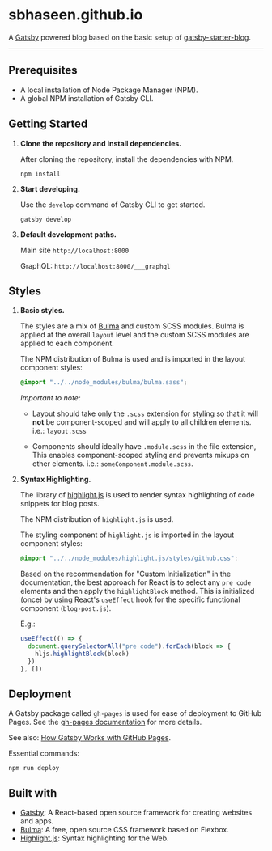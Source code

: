 # sbhaseen.github.io

A [Gatsby](https://www.gatsbyjs.com/) powered blog based on the basic setup of [gatsby-starter-blog](https://github.com/gatsbyjs/gatsby-starter-blog).

---

## Prerequisites

- A local installation of Node Package Manager (NPM).
- A global NPM installation of Gatsby CLI.

## Getting Started

1.  **Clone the repository and install dependencies.**

    After cloning the repository, install the dependencies with NPM.

    ```shell
    npm install
    ```

1.  **Start developing.**

    Use the `develop` command of Gatsby CLI to get started.

    ```shell
    gatsby develop
    ```

1.  **Default development paths.**

    Main site `http://localhost:8000`

    GraphQL: `http://localhost:8000/___graphql`

## Styles

1. **Basic styles.**

   The styles are a mix of [Bulma](https://bulma.io) and custom SCSS modules. Bulma is applied at the overall `layout` level and the custom SCSS modules are applied to each component.

   The NPM distribution of Bulma is used and is imported in the layout component styles:

   ```scss
   @import "../../node_modules/bulma/bulma.sass";
   ```

   _Important to note:_

   - Layout should take only the `.scss` extension for styling so that it will **not** be component-scoped and will apply to all children elements. i.e.: `layout.scss`

   - Components should ideally have `.module.scss` in the file extension, This enables component-scoped styling and prevents mixups on other elements. i.e.: `someComponent.module.scss`.

1. **Syntax Highlighting.**

   The library of [highlight.js](https://highlightjs.org/) is used to render syntax highlighting of code snippets for blog posts.

   The NPM distribution of `highlight.js` is used.

   The styling component of `highlight.js` is imported in the layout component styles:

   ```scss
   @import "../../node_modules/highlight.js/styles/github.css";
   ```

   Based on the recommendation for "Custom Initialization" in the documentation, the best approach for React is to select any `pre code` elements and then apply the `highlightBlock` method. This is initialized (once) by using React's `useEffect` hook for the specific functional component (`blog-post.js`).

   E.g.:

   ```js
   useEffect(() => {
     document.querySelectorAll("pre code").forEach(block => {
       hljs.highlightBlock(block)
     })
   }, [])
   ```

## Deployment

A Gatsby package called `gh-pages` is used for ease of deployment to GitHub Pages. See the [gh-pages documentation](https://github.com/tschaub/gh-pages) for more details.

See also: [How Gatsby Works with GitHub Pages](https://www.gatsbyjs.com/docs/how-gatsby-works-with-github-pages/).

Essential commands:

```shell
npm run deploy
```

## Built with

- [Gatsby](https://www.gatsbyjs.com/): A React-based open source framework for creating websites and apps.
- [Bulma](https://bulma.io): A free, open source CSS framework based on Flexbox.
- [Highlight.js](https://highlightjs.org/): Syntax highlighting for the Web.
